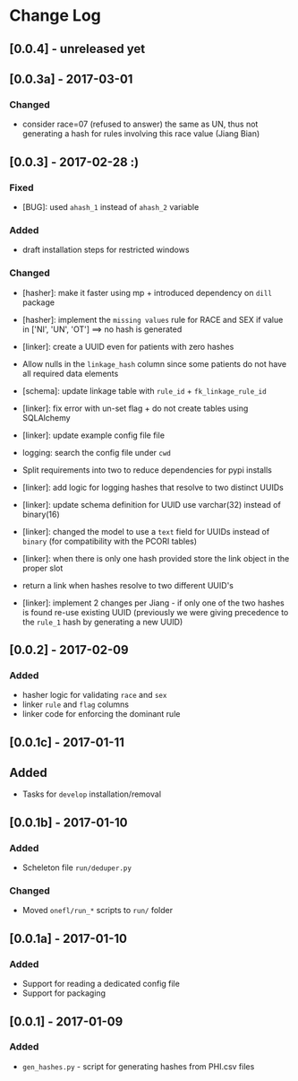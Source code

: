 # Change Log


## [0.0.4] - unreleased yet


## [0.0.3a] - 2017-03-01
### Changed
 * consider race=07 (refused to answer) the same as UN, thus not generating a hash for rules involving this race value (Jiang Bian)


## [0.0.3] - 2017-02-28 :)

### Fixed
 * [BUG]: used `ahash_1` instead of `ahash_2` variable

### Added
 * draft installation steps for restricted windows

### Changed
 * [hasher]: make it faster using mp + introduced dependency on `dill` package
 * [hasher]: implement the `missing values` rule for RACE and SEX if value in ['NI', 'UN', 'OT'] ==> no hash is generated

 * [linker]: create a UUID even for patients with zero hashes
 * Allow nulls in the `linkage_hash` column since some patients do not have all required data elements
 * [schema]: update linkage table with `rule_id` + `fk_linkage_rule_id`
 * [linker]: fix error with un-set flag + do not create tables using SQLAlchemy
 * [linker]: update example config file file
 * logging: search the config file under `cwd`
 * Split requirements into two to reduce dependencies for pypi installs
 * [linker]: add logic for logging hashes that resolve to two distinct UUIDs
 * [linker]: update schema definition for UUID use varchar(32) instead of binary(16)
 * [linker]: changed the model to use a `text` field for UUIDs instead of `binary` (for compatibility with the PCORI tables)
 * [linker]: when there is only one hash provided store the link object in the proper slot 
+ return a link when hashes resolve to two different UUID's

 * [linker]: implement 2 changes per Jiang - if only one of the two hashes is found re-use existing UUID
   (previously we were giving precedence to the `rule_1` hash by generating a new UUID)


## [0.0.2] - 2017-02-09
### Added
* hasher logic for validating `race` and `sex`
* linker `rule` and `flag` columns
* linker code for enforcing the dominant rule


## [0.0.1c] - 2017-01-11
## Added
* Tasks for `develop` installation/removal


## [0.0.1b] - 2017-01-10
### Added
* Scheleton file `run/deduper.py`

### Changed 
* Moved `onefl/run_*` scripts to `run/` folder


## [0.0.1a] - 2017-01-10
### Added
* Support for reading a dedicated config file
* Support for packaging


## [0.0.1] - 2017-01-09
### Added
* `gen_hashes.py` - script for generating hashes from PHI.csv files
